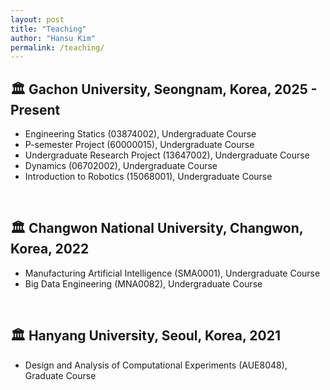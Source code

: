 ```yaml
---
layout: post
title: "Teaching"
author: "Hansu Kim"
permalink: /teaching/
---
```


## 🏛️ Gachon University, Seongnam, Korea, 2025 - Present   
* Engineering Statics (03874002), Undergraduate Course   
* P-semester Project (60000015), Undergraduate Course   
* Undergraduate Research Project (13647002), Undergraduate Course   
* Dynamics (06702002), Undergraduate Course   
* Introduction to Robotics (15068001), Undergraduate Course   
<br/>   
  
## 🏛️ Changwon National University, Changwon, Korea, 2022   
* Manufacturing Artificial Intelligence (SMA0001), Undergraduate Course   
* Big Data Engineering (MNA0082), Undergraduate Course   
<br/>   
  
## 🏛️ Hanyang University, Seoul, Korea, 2021   
* Design and Analysis of Computational Experiments (AUE8048), Graduate Course   
